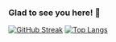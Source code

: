 ### Glad to see you here! 👋

[![GitHub Streak](https://github-readme-streak-stats.herokuapp.com/?user=michaelGonzalez1812&theme=dark)](https://git.io/streak-stats) [![Top Langs](https://github-readme-stats.vercel.app/api/top-langs/?username=michaelGonzalez1812&hide=MakeFile&layout=compact&theme=dark)](https://github.com/anuraghazra/github-readme-stats) 

<!--
**michaelGonzalez1812/michaelGonzalez1812** is a ✨ _special_ ✨ repository because its `README.md` (this file) appears on your GitHub profile.

Here are some ideas to get you started:

- 🔭 I’m currently working on ...
- 🌱 I’m currently learning ...
- 👯 I’m looking to collaborate on ...
- 🤔 I’m looking for help with ...
- 💬 Ask me about ...
- 📫 How to reach me: ...
- 😄 Pronouns: ...
- ⚡ Fun fact: ...
-->
